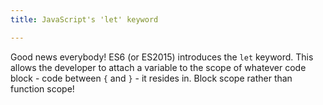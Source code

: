 ```yaml
---
title: JavaScript's 'let' keyword

---
```


Good news everybody! ES6 (or ES2015) introduces the `let` keyword. This allows the developer to attach a variable to the scope of whatever code block - code between `{` and `}` - it resides in. Block scope rather than function scope!
